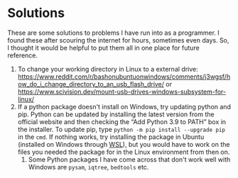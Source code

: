 # Solutions
These are some solutions to problems I have run into as a programmer. I found these after scouring the internet for hours, sometimes even days. So, I thought it would be helpful to put them all in one place for future reference. 

1. To change your working directory in Linux to a external drive: https://www.reddit.com/r/bashonubuntuonwindows/comments/j3wgsf/how_do_i_change_directory_to_an_usb_flash_drive/ or https://www.scivision.dev/mount-usb-drives-windows-subsystem-for-linux/
2. If a python package doesn't install on Windows, try updating python and pip. Python can be updated by installing the latest version from the official website and then checking the “Add Python 3.9 to PATH” box in the installer. To update pip, type `python -m pip install --upgrade pip` in the `cmd`. If nothing works, try installing the package in Ubuntu (installed on Windows through [WSL](https://docs.microsoft.com/en-us/windows/wsl/install)), but you would have to work on the files you needed the package for in the Linux environment from then on. 
    1. Some Python packages I have come across that don't work well with Windows are `pysam`, `iqtree`, `bedtools` etc. 

